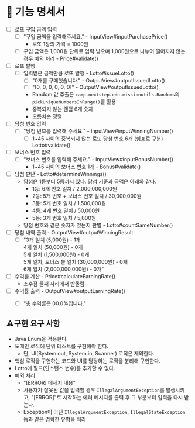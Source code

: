 # 🚀 기능 명세서

- [ ] 로또 구입 금액 입력 
  - [ ] "구입 금액을 입력해주세요." - InputView#inputPurchasePrice()
    - 로또 1장의 가격 = 1000원
  - [ ] 구입 금액은 1,000원 단위로 입력 받으며 1,000원으로 나누어 떨어지지 않는 경우 예외 처리 - Price#validate()
- [ ] 로또 발행 
  - [ ] 입력받은 금액만큼 로또 발행 - Lotto#issueLotto()
    - [ ] "0개를 구매했습니다." - OutputView#outputIssuedLotto()
    - [ ] "[0, 0, 0, 0, 0, 0]" - OutputView#outputIssuedLotto()
    - Random 값 추출은 `camp.nextstep.edu.missionutils.Randoms`의 `pickUniqueNumbersInRange()`를 활용
    - 중복되지 않는 랜덤 6개 숫자
    - 오름차순 정렬
- [ ] 당첨 번호 입력 
  - [ ] "당첨 번호를 입력해 주세요." - InputView#inputWinningNumber()
    - [ ] 1~45 사이의 중복되지 않는 로또 당첨 번호 6개 (쉼표로 구분) - Lotto#validate()
- [ ] 보너스 번호 입력 
  - [ ] "보너스 번호를 입력해 주세요." - InputView#inputBonusNumber()
    - 1~45 사이의 보너스 번호 1개 - Bonus#validate()
- [ ] 당첨 판단 - Lotto#determineWinnings()
  - 당첨은 1등부터 5등까지 있다. 당첨 기준과 금액은 아래와 같다.
    - 1등: 6개 번호 일치 / 2,000,000,000원
    - 2등: 5개 번호 + 보너스 번호 일치 / 30,000,000원
    - 3등: 5개 번호 일치 / 1,500,000원
    - 4등: 4개 번호 일치 / 50,000원
    - 5등: 3개 번호 일치 / 5,000원
  - 당첨 번호와 같은 숫자가 있는지 판별 - Lotto#countSameNumber()
- [ ] 당첨 내역 출력 - OutputView#outputWinningResult
  - [ ] "3개 일치 (5,000원) - 1개\
    4개 일치 (50,000원) - 0개\
    5개 일치 (1,500,000원) - 0개\
    5개 일치, 보너스 볼 일치 (30,000,000원) - 0개\
    6개 일치 (2,000,000,000원) - 0개"
- [ ] 수익률 계산 - Price#calculateEarningRate()
  - 소수점 둘째 자리에서 반올림
- [ ] 수익률 출력 - OutputView#outputEarningRate()
  - [ ] "총 수익률은 00.0%입니다." 



## ⚠️구현 요구 사항
- Java Enum을 적용한다.
- 도메인 로직에 단위 테스트를 구현해야 한다.
  - 단, UI(System.out, System.in, Scanner) 로직은 제외한다.
- 핵심 로직을 구현하는 코드와 UI를 담당하는 로직을 분리해 구현한다.
- Lotto에 필드(인스턴스 변수)를 추가할 수 없다.
- 예외 처리
  - "[ERROR] 메세지 내용"
  - 사용자가 잘못된 값을 입력할 경우 `IllegalArgumentException`를 발생시키고, "[ERROR]"로 시작하는 에러 메시지를 출력 후 그 부분부터 입력을 다시 받는다.
  - Exception이 아닌 `IllegalArgumentException`, `IllegalStateException` 등과 같은 명확한 유형을 처리